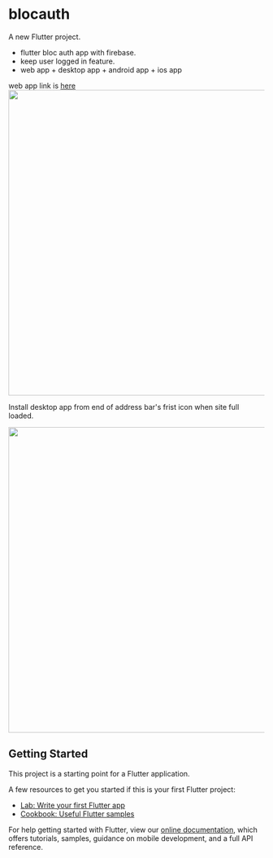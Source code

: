 # blocauth

A new Flutter project.
- flutter bloc auth app with firebase.
- keep user logged in feature.
- web app + desktop app + android app + ios app

web app link is [here](https://flutterblocfirebaseauth.netlify.app)
<img src="https://github.com/Appii00/flutter-bloc-firbase-auth/blob/master/Web%20capture_5-5-2021_04820_flutterblocfirebaseauth.netlify.app.jpeg" width="600">


Install desktop app from end of address bar's frist icon when site full loaded.  


<img src="https://github.com/Appii00/flutter-bloc-firbase-auth/blob/master/https___flutterblocfirebaseauth.netlify.app_%23_login%20-%20Personal%20-%20Microsoft%E2%80%8B%20Edge%205_5_2021%2012_45_03%20AM_LI.jpg" width="600">

## Getting Started

This project is a starting point for a Flutter application.

A few resources to get you started if this is your first Flutter project:

- [Lab: Write your first Flutter app](https://flutter.dev/docs/get-started/codelab)
- [Cookbook: Useful Flutter samples](https://flutter.dev/docs/cookbook)

For help getting started with Flutter, view our
[online documentation](https://flutter.dev/docs), which offers tutorials,
samples, guidance on mobile development, and a full API reference.
